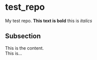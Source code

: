 # test_repo
My test repo. **This text is bold** this is *italics*

## Subsection

This is the content.  
This is...
